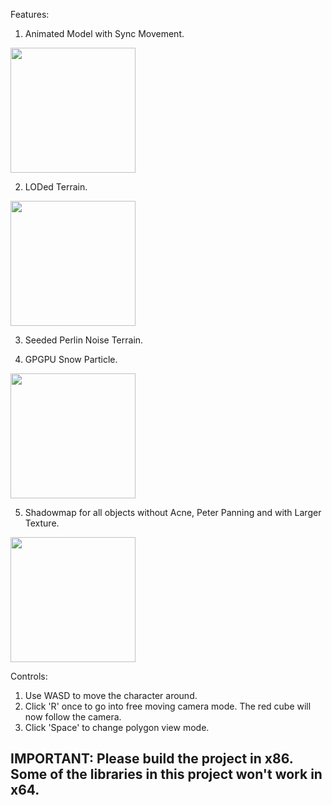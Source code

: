 Features:
1. Animated Model with Sync Movement.
<img src="https://github.com/Sakyawira/AdvancedGraphics/blob/master/gif/animation.gif?raw=true" width="200" height="200" />

2. LODed Terrain.
<img src="https://github.com/Sakyawira/AdvancedGraphics/blob/master/gif/lod.gif?raw=true" width="200" height="200" />

3. Seeded Perlin Noise Terrain.

4. GPGPU Snow Particle.
<img src="https://github.com/Sakyawira/AdvancedGraphics/blob/master/gif/particle.gif?raw=true" width="200" height="200" />

5. Shadowmap for all objects without Acne, Peter Panning and with Larger Texture.
<img src="https://github.com/Sakyawira/AdvancedGraphics/blob/master/gif/shadowmap.gif?raw=true" width="200" height="200" />

Controls:
1. Use WASD to move the character around.
2. Click 'R' once to go into free moving camera mode. The red cube will now follow the camera.
3. Click 'Space' to change polygon view mode.

## IMPORTANT: Please build the project in x86. Some of the libraries in this project won't work in x64.
